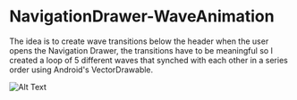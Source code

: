 # NavigationDrawer-WaveAnimation
The idea is to create wave transitions below the header when the user opens the Navigation Drawer,
the transitions have to be meaningful so I created a loop of 5 different waves 
that synched with each other in a series order using Android's VectorDrawable.

![Alt Text](https://cdn-images-1.medium.com/max/1600/1*-QxingaedQq6R5ArUKwNvw.gif)


